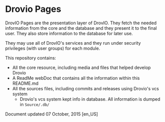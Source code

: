 # Drovio Pages

DrovIO Pages are the presentation layer of DrovIO. 
They fetch the needed information from the core and the database and they present it to the final user. 
They also store information to the database for later use.

They may use all of DrovIO's services and they run under security privileges (with user groups) for each module.

This repository contains:
* All the core resource, including media and files that helped develop Drovio
* A ReadMe webDoc that contains all the information within this README.md
* All the sources files, including commits and releases using Drovio's vcs system
  * Drovio's vcs system kept info in database. All information is dumped in `Source/.db/`

Document updated 07 October, 2015 [en_US]
